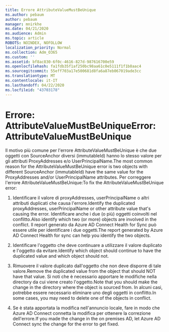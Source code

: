 ```yaml
---
title: Errore AttributeValueMustBeUnique
ms.author: pebaum
author: pebaum
manager: mnirkhe
ms.date: 04/21/2020
ms.audience: Admin
ms.topic: article
ROBOTS: NOINDEX, NOFOLLOW
localization_priority: Normal
ms.collection: Adm_O365
ms.custom: ''
ms.assetid: bf8ac830-6f0c-4616-827d-987616700e59
ms.openlocfilehash: fa1fdb35f1af250bc98aa61c0e5111f1f1b8aac4
ms.sourcegitcommit: 55eff703a17e500681d8fa6a87eb067019ade3cc
ms.translationtype: MT
ms.contentlocale: it-IT
ms.lasthandoff: 04/22/2020
ms.locfileid: "43703178"
---
```

# <a name="error-attributevaluemustbeunique"></a><span data-ttu-id="83abb-102">Errore: AttributeValueMustBeUnique</span><span class="sxs-lookup"><span data-stu-id="83abb-102">Error: AttributeValueMustBeUnique</span></span>

<span data-ttu-id="83abb-103">Il motivo più comune per l'errore AttributeValueMustBeUnique è che due oggetti con SourceAnchor diversi (immutableId) hanno lo stesso valore per gli attributi ProxyAddresses e/o UserPrincipalName.</span><span class="sxs-lookup"><span data-stu-id="83abb-103">The most common reason for the AttributeValueMustBeUnique error is two objects with different SourceAnchor (immutableId) have the same value for the ProxyAddresses and/or UserPrincipalName attributes.</span></span> <span data-ttu-id="83abb-104">Per correggere l'errore AttributeValueMustBeUnique:</span><span class="sxs-lookup"><span data-stu-id="83abb-104">To fix the AttributeValueMustBeUnique error:</span></span>
  
1. <span data-ttu-id="83abb-105">Identificare il valore di proxyAddresses, userPrincipalName o altri attributi duplicati che causa l'errore.</span><span class="sxs-lookup"><span data-stu-id="83abb-105">Identify the duplicated proxyAddresses, userPrincipalName or other attribute value that's causing the error.</span></span> <span data-ttu-id="83abb-106">Identificare anche i due (o più) oggetti coinvolti nel conflitto.</span><span class="sxs-lookup"><span data-stu-id="83abb-106">Also identify which two (or more) objects are involved in the conflict.</span></span> <span data-ttu-id="83abb-107">Il report generato da Azure AD Connect Health for Sync può essere utile per identificare i due oggetti.</span><span class="sxs-lookup"><span data-stu-id="83abb-107">The report generated by Azure AD Connect Health for sync can help you identify the two objects.</span></span>
    
2. <span data-ttu-id="83abb-108">Identificare l'oggetto che deve continuare a utilizzare il valore duplicato e l'oggetto da evitare.</span><span class="sxs-lookup"><span data-stu-id="83abb-108">Identify which object should continue to have the duplicated value and which object should not.</span></span>
    
3. <span data-ttu-id="83abb-109">Rimuovere il valore duplicato dall'oggetto che non deve disporre di tale valore.</span><span class="sxs-lookup"><span data-stu-id="83abb-109">Remove the duplicated value from the object that should NOT have that value.</span></span> <span data-ttu-id="83abb-110">Si noti che è necessario apportare le modifiche nella directory da cui viene creato l'oggetto.</span><span class="sxs-lookup"><span data-stu-id="83abb-110">Note that you should make the change in the directory where the object is sourced from.</span></span> <span data-ttu-id="83abb-111">In alcuni casi, potrebbe essere necessario eliminare uno degli oggetti in conflitto.</span><span class="sxs-lookup"><span data-stu-id="83abb-111">In some cases, you may need to delete one of the objects in conflict.</span></span>
    
4. <span data-ttu-id="83abb-112">Se è stata apportata la modifica nell'annuncio locale, fare in modo che Azure AD Connect connetta la modifica per ottenere la correzione dell'errore.</span><span class="sxs-lookup"><span data-stu-id="83abb-112">If you made the change in the on premises AD, let Azure AD Connect sync the change for the error to get fixed.</span></span>
    

